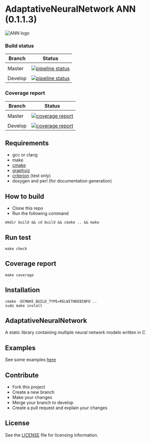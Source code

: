 # AdaptativeNeuralNetwork ANN (0.1.1.3)

![ANN logo](./.images/logo.medium.png "ANN logo")

### Build status

| Branch | Status |
|--------|--------|
|        |        |
| Master | [![pipeline status](https://gitlab.com/cedricfarinazzo/adaptativeneuralnetwork/badges/master/pipeline.svg)](https://gitlab.com/cedricfarinazzo/adaptativeneuralnetwork/commits/master)       |
|        |        |
| Develop| [![pipeline status](https://gitlab.com/cedricfarinazzo/adaptativeneuralnetwork/badges/develop/pipeline.svg)](https://gitlab.com/cedricfarinazzo/adaptativeneuralnetwork/commits/develop)       |


### Coverage report

| Branch | Status |
|--------|--------|
|        |        |
| Master | [![coverage report](https://gitlab.com/cedricfarinazzo/adaptativeneuralnetwork/badges/master/coverage.svg)](https://gitlab.com/cedricfarinazzo/adaptativeneuralnetwork/commits/master)       |
|        |        |
| Develop| [![coverage report](https://gitlab.com/cedricfarinazzo/adaptativeneuralnetwork/badges/develop/coverage.svg)](https://gitlab.com/cedricfarinazzo/adaptativeneuralnetwork/commits/develop)       |


## Requirements
- gcc or clang
- make
- [cmake](https://cmake.org/)
- [graphviz](https://graphviz.gitlab.io)
- [criterion](https://criterion.readthedocs.io/en/master/) (test only)
- doxygen and perl (for documentation generation)

## How to build

- Clone this repo
- Run the following command
```
mkdir build && cd build && cmake .. && make
```


## Run test

```
make check
```


## Coverage report

```
make coverage
```


## Installation

```
cmake -DCMAKE_BUILD_TYPE=RELWITHDEBINFO ..
sudo make install
```


## AdaptativeNeuralNetwork

A static library containing multiple neural network models written in C


## Examples

See some examples [here](https://github.com/cedricfarinazzo/ANNExample)


## Contribute

- Fork this project
- Create a new branch
- Make your changes
- Merge your branch to develop
- Create a pull request and explain your changes


## License

See the [LICENSE](./LICENSE) file for licensing information.
